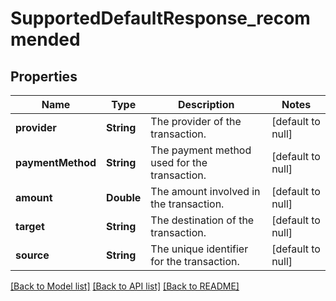 # SupportedDefaultResponse_recommended
## Properties

| Name | Type | Description | Notes |
|------------ | ------------- | ------------- | -------------|
| **provider** | **String** | The provider of the transaction. | [default to null] |
| **paymentMethod** | **String** | The payment method used for the transaction. | [default to null] |
| **amount** | **Double** | The amount involved in the transaction. | [default to null] |
| **target** | **String** | The destination of the transaction. | [default to null] |
| **source** | **String** | The unique identifier for the transaction. | [default to null] |

[[Back to Model list]](../README.md#documentation-for-models) [[Back to API list]](../README.md#documentation-for-api-endpoints) [[Back to README]](../README.md)

